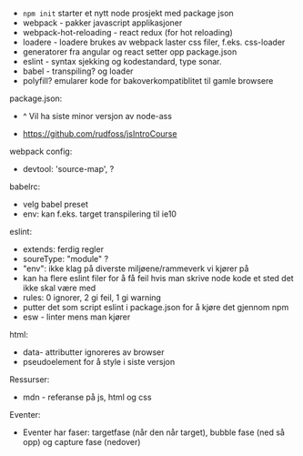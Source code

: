 * `npm init` starter et nytt node prosjekt med package json
* webpack - pakker javascript applikasjoner
* webpack-hot-reloading - react redux (for hot reloading)
* loadere - loadere brukes av webpack laster css filer, f.eks. css-loader
* generatorer fra angular og react setter opp package.json
* eslint - syntax sjekking og kodestandard, type sonar.
* babel - transpiling? og loader
* polyfill? emularer kode for bakoverkompatiblitet til gamle browsere

package.json:
* ^ Vil ha siste minor versjon av node-ass


 - https://github.com/rudfoss/jsIntroCourse


webpack config:
-  devtool: 'source-map', ?

babelrc:
- velg babel preset
- env: kan f.eks. target transpilering til ie10

eslint:
- extends: ferdig regler
- soureType: "module" ?
- "env": ikke klag på diverste miljøene/rammeverk vi kjører på
- kan ha flere eslint filer for å få feil hvis man skrive node kode et sted det ikke skal være med
- rules: 0  ignorer, 2 gi feil,  1 gi warning
- putter det som script eslint i package.json for å kjøre det gjennom npm
- esw - linter mens man kjører




html:
- data- attributter ignoreres av browser
- pseudoelement for å style i siste versjon

Ressurser:
- mdn - referanse på js, html og css


Eventer:

- Eventer har faser: targetfase (når den når target), bubble fase (ned så opp) og capture fase (nedover)

